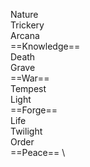 Nature
\
Trickery
\
Arcana
\
==Knowledge==
\
Death
\
Grave
\
==War==
\
Tempest
\
Light
\
==Forge==
\
Life
\
Twilight
\
Order
\
==Peace==
\